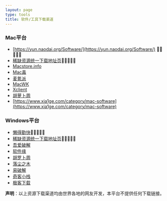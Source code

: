 ```yaml
---
layout: page
type: tools
title: 软件/工具下载渠道
---
```


### Mac平台

- [https://yun.naodai.org/Software/](https://yun.naodai.org/Software/) 🌟🌟🌟🌟🌟
- [稀缺资源统一下载地址页](https://ldqk.org/misc/5)🌟🌟🌟🌟🌟
- [Macstore.info](https://macstore.info)
- [Mac毒](https://www.macdu.org/)
- [麦氪派](https://www.waitsun.com/topics/os)
- [MacWK](https://www.macwk.com)
- [Xclient](https://xclient.info)
- [胡萝卜周](http://www.carrotchou.blog/category/mac)
- [https://www.xia1ge.com/category/mac-software](https://www.xia1ge.com/category/mac-software)

### Windows平台

- [懒得勤快](http://183.91.54.237:7080/masuit/soft/tree/master)🌟🌟🌟🌟🌟
- [稀缺资源统一下载地址页](https://ldqk.org/misc/5)🌟🌟🌟🌟🌟
- [吾爱破解](https://www.52pojie.cn/)
- [软件缘](https://www.appcgn.com/)
- [胡罗卜周](http://www.carrotchou.blog/)
- [落尘之木](https://www.luochenzhimu.com/)
- [易破解](http://www.yipojie.cn/)
- [奇客小栈](http://www.geekotg.com/)
- [极客下载](https://www.geekdload.com)



**声明**：以上资源下载渠道均由世界各地的网友开发，本平台不提供任何下载链接。